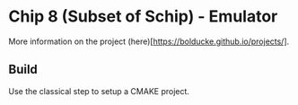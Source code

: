 # Chip 8 (Subset of Schip) - Emulator

More information on the project (here)[https://bolducke.github.io/projects/].

## Build

Use the classical step to setup a CMAKE project.
